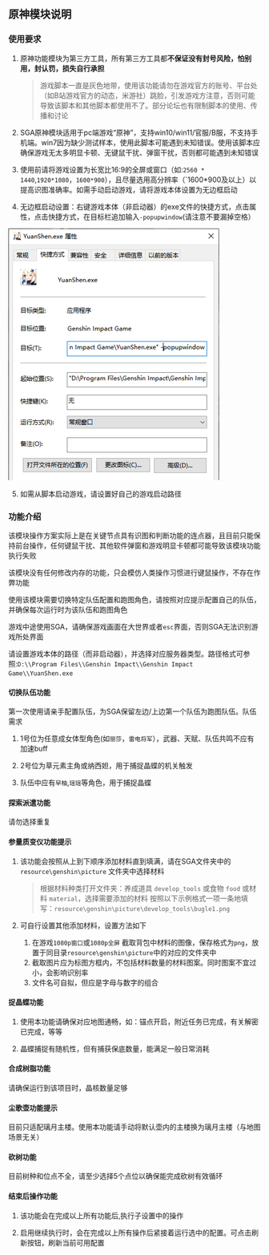 ## 原神模块说明

### 使用要求

1. 原神功能模块为第三方工具，所有第三方工具都**不保证没有封号风险，怕别用，封认罚，损失自行承担**
   
   > 游戏脚本一直是灰色地带，使用该功能请勿在游戏官方的账号、平台处（如B站游戏官方的动态，米游社）跳脸，引发游戏方注意，否则可能导致该脚本和其他脚本都使用不了。部分论坛也有限制脚本的使用、传播和讨论

2. SGA原神模块适用于pc端游戏“原神”，支持win10/win11/官服/B服，不支持手机端。win7因为缺少测试样本，使用此脚本可能遇到未知错误。使用该脚本应确保游戏无太多明显卡顿、无键鼠干扰、弹窗干扰，否则都可能遇到未知错误

3. 使用前请将游戏设置为长宽比16:9的全屏或窗口（如:`2560 * 1440`,`1920*1080`，`1600*900`），且尽量选用高分辨率（`1600*900及以上）以提高识图准确率。如需手动启动游戏，请将游戏本体设置为无边框启动

4. 无边框启动设置：右键游戏本体（非启动器）的exe文件的快捷方式，点击属性，点击快捷方式，在目标栏追加输入`-popupwindow`(请注意不要漏掉空格）

![image029](.\image\image029.png)

5. 如需从脚本启动游戏，请设置好自己的游戏启动路径
   
   

### 功能介绍

该模块操作方案实际上是在关键节点具有识图和判断功能的连点器，且目前只能保持前台操作，任何键鼠干扰、其他软件弹窗和游戏明显卡顿都可能导致该模块功能执行失败

该模块没有任何修改内存的功能，只会模仿人类操作习惯进行键鼠操作，不存在作弊功能

使用该模块需要切换特定队伍配置和跑图角色，请按照对应提示配置自己的队伍，并确保每次运行时为该队伍和跑图角色

游戏中途使用SGA，请确保游戏画面在大世界或者`esc`界面，否则SGA无法识别游戏所处界面

请设置游戏本体的路径（而非启动器），并选择对应服务器类型。路径格式可参照:`D:\\Program Files\\Genshin Impact\\Genshin Impact Game\\YuanShen.exe`

#### 切换队伍功能

第一次使用请亲手配置队伍，为SGA保留左边/上边第一个队伍为跑图队伍。队伍需求

1. 1号位为任意成女体型角色(如`丽莎`，`雷电将军`），武器、天赋、队伍共鸣不应有加速buff

2. 2号位为草元素主角或纳西妲，用于捕捉晶蝶的机关触发

3. 队伍中应有`早柚`,`瑶瑶`等角色，用于捕捉晶蝶

#### 探索派遣功能

请勿选择重复

#### 参量质变仪功能提示

1. 该功能会按照从上到下顺序添加材料直到填满，请在SGA文件夹中的`resource\genshin\picture` 文件夹中选择材料
   
   > 根据材料种类打开文件夹：养成道具 `develop_tools` 或食物 `food` 或材料 `material`，选择需要添加的材料
   > 按照以下示例格式一项一条地填写：`resource\genshin\picture\develop_tools\bugle1.png`

2. 可自行设置其他添加材料，设置方法如下
   
   1. 在游戏`1080p窗口`或`1080p全屏` 截取背包中材料的图像，保存格式为`png`，放置于同目录`resource\genshin\picture`中的对应的文件夹中
   2. 截取图片应为标图方框内，不包括材料数量的材料图案。同时图案不宜过小，会影响识别率
   3. 文件名可自拟，但应是字母与数字的组合

#### 捉晶蝶功能

1. 使用本功能请确保对应地图通畅，如：锚点开启，附近任务已完成，有关解密已完成，等等

2. 晶蝶捕捉有随机性，但有捕获保底数量，能满足一般日常消耗

#### 合成树脂功能

请确保运行到该项目时，晶核数量足够

#### 尘歌壶功能提示

目前只适配璃月主楼。使用本功能请手动将默认壶内的主楼换为璃月主楼（与地图场景无关）

#### 砍树功能

目前树种和位点不全，请至少选择5个点位以确保能完成砍树有效循环

#### 结束后操作功能

1. 该功能会在完成以上所有功能后,执行子设置中的操作

2. 启用继续执行时，会在完成以上所有操作后紧接着运行选中的配置。可点击刷新按钮，刷新当前可用配置
